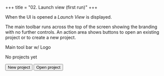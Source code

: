 +++
title = "02. Launch view (first run)"
+++

When the UI is opened a *Launch View* is displayed.

The main toolbar runs across the top of the screen showing the branding with no further controls. An action area shows buttons to open an existing project or to create a new project.

<div class="wireframe flex padded sml rhythm">
  <span>Main tool bar w/ Logo</span>
</div>

<div class="wireframe flex column padded center">

  <p>No projects yet</p>

  <div class="flex spacer-x center">
    <button>New project</button>
    <button>Open project</button>
  </div>
</div>
